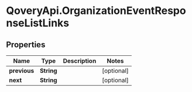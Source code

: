# QoveryApi.OrganizationEventResponseListLinks

## Properties

Name | Type | Description | Notes
------------ | ------------- | ------------- | -------------
**previous** | **String** |  | [optional] 
**next** | **String** |  | [optional] 


